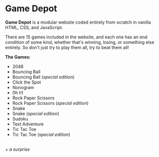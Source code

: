 # Game Depot
<b>Game Depot</b> is a modular website coded entirely from scratch in vanilla HTML, CSS, and JavaScript.

There are 15 games included in the website, and each one has an end condition of some kind, whether that's winning, losing, or something else entirely. So don't just try to play them all, try to beat them all!

<b>The Games:</b>
- 2048
- Bouncing Ball
- Bouncing Ball (<i>special edition</i>)
- Click the Spot
- Nonogram
- 0h h1
- Rock Paper Scissors
- Rock Paper Scissors (<i>special edition</i>)
- Snake
- Snake (<i>special edition</i>)
- Sudoku
- Text Adventure
- Tic Tac Toe
- Tic Tac Toe (<i>special edition</i>)
<br/>
<i>+ a surprise</i>
